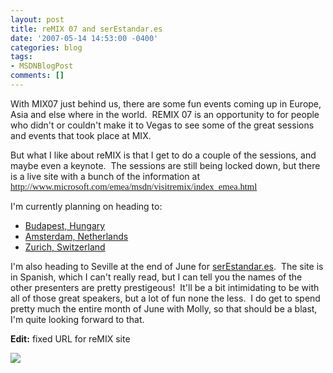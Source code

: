 ```yaml
---
layout: post
title: reMIX 07 and serEstandar.es
date: '2007-05-14 14:53:00 -0400'
categories: blog
tags:
- MSDNBlogPost
comments: []
---
```


With MIX07 just behind us, there are some fun events coming up in Europe, Asia and else where in the world.  REMIX 07 is an opportunity to for people who didn't or couldn't make it to Vegas to see some of the great sessions and events that took place at MIX.

But what I like about reMIX is that I get to do a couple of the sessions, and maybe even a keynote.  The sessions are still being locked down, but there is a live site with a bunch of the information at <span style="font-size: 11pt; font-family: 'Calibri','sans-serif'; mso-fareast-font-family: Calibri; mso-fareast-theme-font: minor-latin; mso-bidi-font-family: 'Times New Roman'; mso-ansi-language: NL-BE; mso-fareast-language: EN-US; mso-bidi-language: AR-SA;" lang="NL-BE">[<span style="mso-ansi-language: EN-US;" lang="EN-US">http://www.microsoft.com/emea/msdn/visitremix/index_emea.html</span>](http://www.microsoft.com/emea/msdn/visitremix/index_emea.html)</span>

I'm currently planning on heading to:

*   [Budapest, Hungary](http://www.microsoft.com/emea/msdn/visitremix/details_budapest.html)
*   [Amsterdam, Netherlands](http://www.microsoft.com/emea/msdn/visitremix/details_amsterdam.html)
*   [Zurich, Switzerland](http://www.microsoft.com/emea/msdn/visitremix/details_zurich.html)

I'm also heading to Seville at the end of June for [serEstandar.es](http://www.serestandar.es/).  The site is in Spanish, which I can't really read, but I can tell you the names of the other presenters are pretty prestigeous!  It'll be a bit intimidating to be with all of those great speakers, but a lot of fun none the less.  I do get to spend pretty much the entire month of June with Molly, so that should be a blast, I'm quite looking forward to that.

**Edit:** fixed URL for reMIX site

![](http://blogs.msdn.com/aggbug.aspx?PostID=2630821)